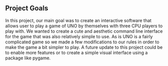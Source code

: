 ## Project Goals

In this project, our main goal was to create an interactive software that allows user to play a game of UNO by themselves with three CPU players to play with. We wanted to create a cute and aesthetic command line interface for the game that was also relatively simple to use. As is UNO is a fairly complicated game so we made a few modifications to our rules in order to make the game a bit simpler to play. A future update to this project could be to enable more features or to create a simple visual interface using a package like pygame.